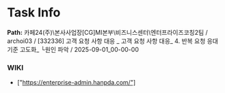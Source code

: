 # Task Info

**Path:** 카페24(주)\본사사업장\[CG]MI본부\비즈니스센터\엔터프라이즈코칭2팀 / archoi03 / [332336] 고객 요청 사항 대응 _ 고객 요청 사항 대응_ 4. 반복 요청 응대 기준 고도화_ └원인 파악 / 2025-09-01_00-00-00

### WIKI
- ["https://enterprise-admin.hanpda.com/"]

